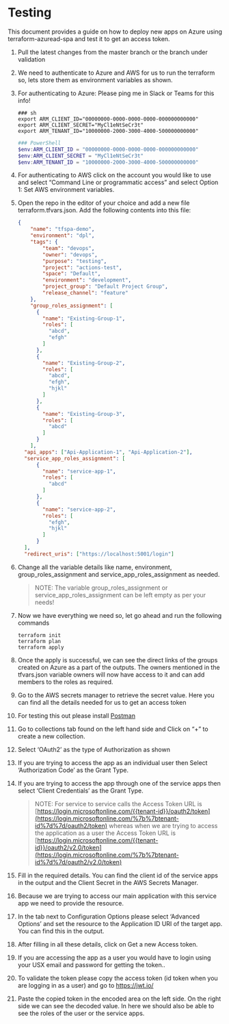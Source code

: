 # Testing

This document provides a guide on how to deploy
new apps on Azure using terraform-azuread-spa
and test it to get an access token.

1. Pull the latest changes from the master branch or the branch under validation
2. We need to authenticate to Azure and AWS for us to run the terraform so,
   lets store them as environment variables as shown.
3. For authenticating to Azure: Please ping me in Slack or Teams for this info!

    ```shell
    ### sh
    export ARM_CLIENT_ID="00000000-0000-0000-0000-000000000000"
    export ARM_CLIENT_SECRET="MyCl1eNtSeCr3t"
    export ARM_TENANT_ID="10000000-2000-3000-4000-500000000000"
    ```

    ```powershell
    ### PowerShell
    $env:ARM_CLIENT_ID = "00000000-0000-0000-0000-000000000000"
    $env:ARM_CLIENT_SECRET = "MyCl1eNtSeCr3t"
    $env:ARM_TENANT_ID = "10000000-2000-3000-4000-500000000000"
    ```

4. For authenticating to AWS click on the account you would
   like to use and select “Command Line or programmatic access”
   and select Option 1: Set AWS environment variables.
5. Open the repo in the editor of your choice and
   add a new file terraform.tfvars.json.
   Add the following contents into this file:

    ```json
    {
        "name": "tfspa-demo",
        "environment": "dpl",
        "tags": {
            "team": "devops",
            "owner": "devops",
            "purpose": "testing",
            "project": "actions-test",
            "space": "Default",
            "environment": "development",
            "project_group": "Default Project Group",
            "release_channel": "feature"
        },
        "group_roles_assignment": [
          {
            "name": "Existing-Group-1",
            "roles": [
              "abcd",
              "efgh"
            ]
          },
          {
            "name": "Existing-Group-2",
            "roles": [
              "abcd",
              "efgh",
              "hjkl"
            ]
          },
          {
            "name": "Existing-Group-3",
            "roles": [
              "abcd"
            ]
          }
        ],
      "api_apps": ["Api-Application-1", "Api-Application-2"],
      "service_app_roles_assignment": [
          {
            "name": "service-app-1",
            "roles": [
              "abcd"
            ]
          },
          {
            "name": "service-app-2",
            "roles": [
              "efgh",
              "hjkl"
            ]
          }
      ],
      "redirect_uris": ["https://localhost:5001/login"]
    ```

6. Change all the variable details like name, environment,
   group_roles_assignment and service_app_roles_assignment as needed.

    > NOTE: The variable group_roles_assignment
    > or service_app_roles_assignment can be left empty as per your needs!

7. Now we have everything we need so, let go ahead and run the following commands

    ```shell
    terraform init
    terraform plan
    terraform apply
    ```

8. Once the apply is successful, we can see the direct
   links of the groups created on Azure as a part of the outputs.
   The owners mentioned in the tfvars.json variable owners
   will now have access to it and can add members to the roles as required.
9. Go to the AWS secrets manager to retrieve the secret value.
    Here you can find all the details needed for us to get an access token
10. For testing this out please install [Postman](https://www.postman.com/downloads/)
11. Go to collections tab found on the left hand side
    and Click on “+” to create a new collection.
12. Select ‘OAuth2’ as the type of Authorization as shown
13. If you are trying to access the app as an
    individual user then Select ‘Authorization Code’ as the Grant Type.
14. If you are trying to access the app through
    one of the service apps then select ‘Client Credentials’ as the Grant Type.

    > NOTE: For service to service calls the Access Token URL is
    > [https://login.microsoftonline.com/{{tenant-id}}/oauth2/token](https://login.microsoftonline.com/%7b%7btenant-id%7d%7d/oauth2/token)
    > whereas when we are trying to access the
    > application as a user the Access Token URL is
    > [https://login.microsoftonline.com/{{tenant-id}}/oauth2/v2.0/token](https://login.microsoftonline.com/%7b%7btenant-id%7d%7d/oauth2/v2.0/token)

15. Fill in the required details.
    You can find the client id of the service apps
    in the output and the Client Secret in the AWS Secrets Manager.
16. Because we are trying to access our main application
    with this service app we need to provide the resource.
17. In the tab next to Configuration Options please
    select ‘Advanced Options’ and set the resource to the
    Application ID URI of the target app. You can find this in the output.
18. After filling in all these details, click on Get a new Access token.
19. If you are accessing the app as a user you would
    have to login using your USX email and password for getting the token..
20. To validate the token please copy the access token
    (id token when you are logging in as a user) and go to <https://jwt.io/>
21. Paste the copied token in the encoded area on the left side.
    On the right side we can see the decoded value.
    In here we should also be able to see the roles
    of the user or the service apps.
